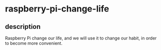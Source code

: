 # raspberry-pi-change-life
## description

Raspberry Pi change our life, and we will use it to change our habit, in order to become more convenient.
